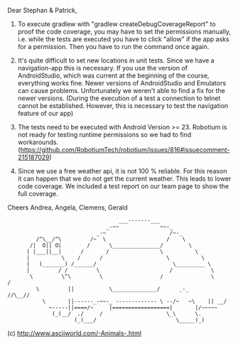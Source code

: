 Dear Stephan & Patrick,

1) To execute gradlew with "gradlew createDebugCoverageReport" to proof the code coverage, 
you may have to set the permissions manually, i.e. while the tests are executed you have
to click "allow" if the app asks for a permission.
Then you have to run the command once again.

2) It's quite difficult to set new locations in unit tests. Since we have a navigation-app
this is necessary. If you use the version of AndroidStudio, which was current at the 
beginning of the course, everything works fine. Newer versions of AndroidStudio and 
Emulators can cause problems. Unfortunately we weren't able to find a fix for the newer
versions. (During the execution of a test a connection to telnet cannot be established. However, 
this is necessary to test the navigation feature of our app)

3) The tests need to be executed with Android Version >= 23. Robotium is not ready for
testing runtime permissions so we had to find workarounds. 
(https://github.com/RobotiumTech/robotium/issues/816#issuecomment-215187029)

4) Since we use a free weather api, it is not 100 % reliable. For this reason it can happen
that we do not get the current weather. This leads to lower code coverage. We included a test report
on our team page to show the full coverage. 

Cheers
Andrea, Angela, Clemens, Gerald

                                       ___-------___
                                   _-~~             ~~-_
                                _-~                    /~-_
             /^\__/^\         /~  \                   /    \
           /|  O|| O|        /      \_______________/        \
          | |___||__|      /       /                \          \
          |          \    /      /                    \          \
          |   (_______) /______/                        \_________ \
          |         / /         \                      /            \
           \         \^\         \                  /               \     /
             \         ||           \______________/      _-_       //\__//
               \       ||------_-~~-_ ------------- \ --/~   ~\    || __/
                 ~-----||====/~     |==================|       |/~~~~~
                  (_(__/  ./     /                    \_\      \.
                         (_(___/                         \_____)_)
(c) http://www.asciiworld.com/-Animals-.html

